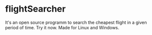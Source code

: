 # flightSearcher
It's an open source programm to search the cheapest flight in a given period of time. Try it now. Made for Linux and Windows. 
